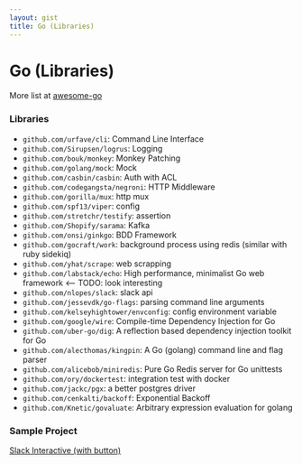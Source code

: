 ```yaml
---
layout: gist
title: Go (Libraries)
---
```


# Go (Libraries)

More list at [awesome-go](https://awesome-go.com/)

### Libraries

- `github.com/urfave/cli`: Command Line Interface
- `github.com/Sirupsen/logrus`: Logging
- `github.com/bouk/monkey`: Monkey Patching
- `github.com/golang/mock`: Mock
- `github.com/casbin/casbin`: Auth with ACL
- `github.com/codegangsta/negroni`: HTTP Middleware
- `github.com/gorilla/mux`: http mux
- `github.com/spf13/viper`: config
- `github.com/stretchr/testify`: assertion
- `github.com/Shopify/sarama`: Kafka
- `github.com/onsi/ginkgo`: BDD Framework
- `github.com/gocraft/work`: background process using redis (similar with ruby sidekiq)
- `github.com/yhat/scrape`: web scrapping
- `github.com/labstack/echo`: High performance, minimalist Go web framework  <-- TODO: look interesting
- `github.com/nlopes/slack`: slack api
- `github.com/jessevdk/go-flags`: parsing command line arguments
- `github.com/kelseyhightower/envconfig`: config environment variable
- `github.com/google/wire`: Compile-time Dependency Injection for Go
- `github.com/uber-go/dig`: A reflection based dependency injection toolkit for Go
- `github.com/alecthomas/kingpin`: A Go (golang) command line and flag parser
- `github.com/alicebob/miniredis`: Pure Go Redis server for Go unittests
- `github.com/ory/dockertest`: integration test with docker
- `github.com/jackc/pgx`: a better postgres driver
- `github.com/cenkalti/backoff`: Exponential Backoff
- `github.com/Knetic/govaluate`: Arbitrary expression evaluation for golang


### Sample Project

[Slack Interactive (with button)](https://github.com/tcnksm/go-slack-interactive)
